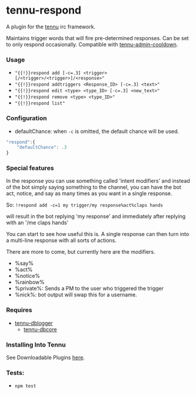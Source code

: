 # tennu-respond

A plugin for the [tennu](https://github.com/Tennu/tennu) irc framework.

Maintains trigger words that will fire pre-determined responses. Can be set to only respond occasionally. Compatible with [tennu-admin-cooldown](https://github.com/LordWingZero/tennu-admin-cooldown).

### Usage
- ```"{{!}}respond add [-c=.3] <trigger>[/<trigger>/<trigger>]/<response>"```
- ```"{{!}}respond addtriggers <Response_ID> [-c=.3] <text>"```
- ```"{{!}}respond edit <type> <type_ID> [-c=.3] <new_text>"```
- ```"{{!}}respond remove <type> <type_ID>"```
- ```"{{!}}respond list"```

### Configuration
- defaultChance: when ```-c``` is omitted, the default chance will be used.

```Javascript
"respond":{
    "defaultChance": .3
}
```

### Special features
In the response you can use something called 'intent modifiers' and instead of the bot simply saying something to the channel, you can have the bot act, notice, and say as many times as you want in a single response.

So: ```!respond add -c=1 my trigger/my response%act%claps hands```

will result in the bot replying 'my response' and immediately after replying with an '/me claps hands'

You can start to see how useful this is. A single response can then turn into a multi-line response with all sorts of actions.

There are more to come, but currently here are the modifiers.

- %say%
- %act%
- %notice%
- %rainbow%
- %private%: Sends a PM to the user who triggered the trigger
- %nick%: bot output will swap this for a username.


### Requires
- [tennu-dblogger](https://github.com/LordWingZero/tennu-dblogger)
  - [tennu-dbcore](https://github.com/LordWingZero/tennu-dbcore)


### Installing Into Tennu

See Downloadable Plugins [here](https://tennu.github.io/plugins/).

### Tests:

- ```npm test```